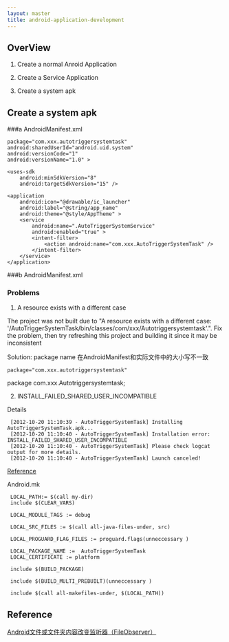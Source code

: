 ```yaml
---
layout: master
title: android-application-development
---
```


## OverView

1. Create a normal Anroid Application

2. Create a Service Application

3. Create a system apk


## Create a system apk

###a AndroidManifest.xml

    package="com.xxx.autotriggersystemtask"
    android:sharedUserId="android.uid.system"
    android:versionCode="1"
    android:versionName="1.0" >

    <uses-sdk
        android:minSdkVersion="8"
        android:targetSdkVersion="15" />

    <application
        android:icon="@drawable/ic_launcher"
        android:label="@string/app_name"
        android:theme="@style/AppTheme" >
        <service
            android:name=".AutoTriggerSystemService"
            android:enabled="true" >
            <intent-filter>
                <action android:name="com.xxx.AutoTriggerSystemTask" />
            </intent-filter>
        </service>
    </application>

###b AndroidManifest.xml

### Problems

1. A resource exists with a different case

The project was not built due to "A resource exists with a different case: '/AutoTriggerSystemTask/bin/classes/com/xxx/Autotriggersystemtask'.". Fix the problem, then try refreshing this project and building it since it may be inconsistent


Solution: package name 在AndroidManifest和实际文件中的大小写不一致

    package="com.xxx.autotriggersystemtask"

package com.xxx.Autotriggersystemtask;

2. INSTALL_FAILED_SHARED_USER_INCOMPATIBLE

Details

     [2012-10-20 11:10:39 - AutoTriggerSystemTask] Installing AutoTriggerSystemTask.apk...
     [2012-10-20 11:10:40 - AutoTriggerSystemTask] Installation error: INSTALL_FAILED_SHARED_USER_INCOMPATIBLE
     [2012-10-20 11:10:40 - AutoTriggerSystemTask] Please check logcat output for more details.
     [2012-10-20 11:10:40 - AutoTriggerSystemTask] Launch canceled!


[Reference](http://blog.csdn.net/happyhell/article/details/5903389)

Android.mk


     LOCAL_PATH:= $(call my-dir)
     include $(CLEAR_VARS)

     LOCAL_MODULE_TAGS := debug

     LOCAL_SRC_FILES := $(call all-java-files-under, src)

     LOCAL_PROGUARD_FLAG_FILES := proguard.flags(unneccessary )

     LOCAL_PACKAGE_NAME :=  AutoTriggerSystemTask
     LOCAL_CERTIFICATE := platform

     include $(BUILD_PACKAGE)

     include $(BUILD_MULTI_PREBUILT)(unneccessary )

     include $(call all-makefiles-under, $(LOCAL_PATH))



## Reference

[Android文件或文件夹内容改变监听器（FileObserver）](http://blog.csdn.net/mayingcai1987/article/details/6210904)

